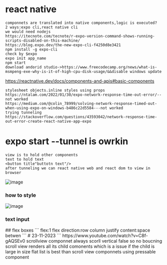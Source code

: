 # react native
```
componnets are translated into native components,logic is executed?
2 ways:expo cli,react native cli
we would need nodejs
https://itecnote.com/tecnote/r-expo-version-command-shows-running-scripts-disabled-on-this-machine/
https://blog.expo.dev/the-new-expo-cli-f4250d8e3421
npm install -g expo-cli
check by $expo
expo init app_name
npm start
download andorid studio->https://www.freecodecamp.org/news/what-is-msmpeng-exe-why-is-it-of-high-cpu-disk-usage/&&disable windows update
```
https://reactnative.dev/docs/components-and-apis#basic-components
```
stylesheet objects.inline styles using props
https://ntalam.com/2022/01/30/expo-network-response-time-out-error/--not worked
https://medium.com/@colin_78999/solving-network-response-timed-out-when-using-expo-on-windows-b486c22d5584---not worked
trying tunneling
https://stackoverflow.com/questions/43593042/network-response-time-out-error-create-react-native-app-expo
```

# expo start --tunnel is owrkin
```
view is to hold other components
text to hold text
<button title"buttotn text"/>
after tunneling we can react native web and react dom to view in browser
```
![image](https://github.com/radha-m0wn1ka/radha-m0wn1ka.github.io/assets/64199052/f81c616e-aef9-40a8-9d3f-b4c45557a180)
### how to style
![image](https://github.com/radha-m0wn1ka/radha-m0wn1ka.github.io/assets/64199052/8c0689bf-5d53-4928-9156-5a45c79b7578)
### text input
<TextInput placeholder='this is text input'/>
## flex boxes
```
flex:1
flex direction:row column
justify content:space betwen
```
# 23-11-2023
```
https://www.youtube.com/watch?v=C8f-gAQSEv0
scrollview componnet always scorll vertical false so no boucning
scroll view renders all its child comonents which is a issue if the child is large in size
flat list is best than scroll view
componnets using
pressable component
